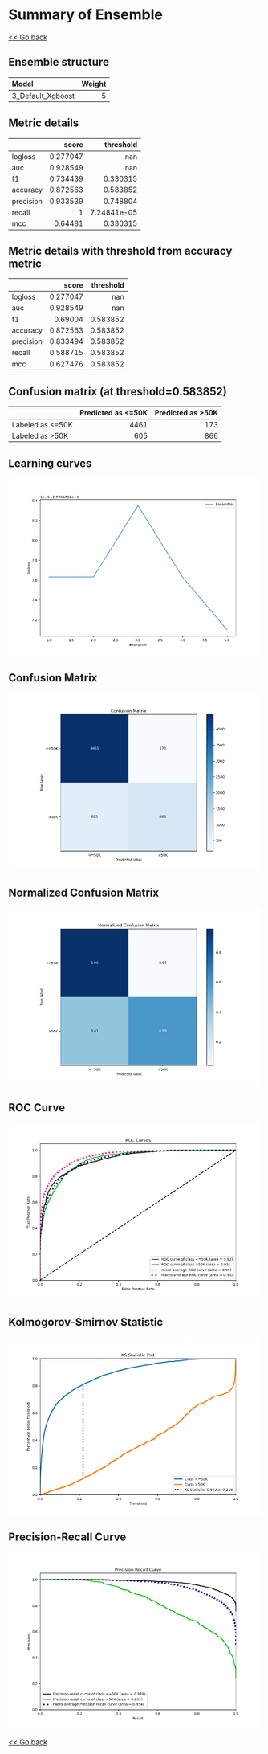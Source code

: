 # Summary of Ensemble

[<< Go back](../README.md)


## Ensemble structure
| Model             |   Weight |
|:------------------|---------:|
| 3_Default_Xgboost |        5 |

## Metric details
|           |    score |     threshold |
|:----------|---------:|--------------:|
| logloss   | 0.277047 | nan           |
| auc       | 0.928549 | nan           |
| f1        | 0.734439 |   0.330315    |
| accuracy  | 0.872563 |   0.583852    |
| precision | 0.933539 |   0.748804    |
| recall    | 1        |   7.24841e-05 |
| mcc       | 0.64481  |   0.330315    |


## Metric details with threshold from accuracy metric
|           |    score |   threshold |
|:----------|---------:|------------:|
| logloss   | 0.277047 |  nan        |
| auc       | 0.928549 |  nan        |
| f1        | 0.69004  |    0.583852 |
| accuracy  | 0.872563 |    0.583852 |
| precision | 0.833494 |    0.583852 |
| recall    | 0.588715 |    0.583852 |
| mcc       | 0.627476 |    0.583852 |


## Confusion matrix (at threshold=0.583852)
|                  |   Predicted as <=50K |   Predicted as >50K |
|:-----------------|---------------------:|--------------------:|
| Labeled as <=50K |                 4461 |                 173 |
| Labeled as >50K  |                  605 |                 866 |

## Learning curves
![Learning curves](learning_curves.png)
## Confusion Matrix

![Confusion Matrix](confusion_matrix.png)


## Normalized Confusion Matrix

![Normalized Confusion Matrix](confusion_matrix_normalized.png)


## ROC Curve

![ROC Curve](roc_curve.png)


## Kolmogorov-Smirnov Statistic

![Kolmogorov-Smirnov Statistic](ks_statistic.png)


## Precision-Recall Curve

![Precision-Recall Curve](precision_recall_curve.png)



[<< Go back](../README.md)
